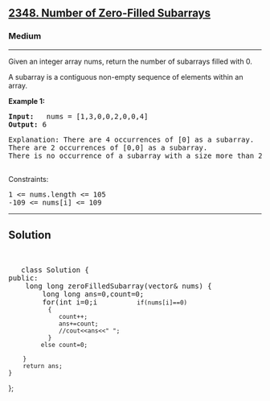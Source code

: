 
<h2><a href="https://leetcode.com/problems/sum-of-even-numbers-after-queries/">2348. Number of Zero-Filled Subarrays</a></h2>
<h3>Medium</h3>
<hr>
<div><p>
Given an integer array nums, return the number of subarrays filled with 0.

A subarray is a contiguous non-empty sequence of elements within an array.
</p>


<p><strong>Example 1:</strong></p>
<pre><strong>Input:</strong>   nums = [1,3,0,0,2,0,0,4]
<strong>Output:</strong> 6
</pre>
<pre>
Explanation: There are 4 occurrences of [0] as a subarray.
There are 2 occurrences of [0,0] as a subarray.
There is no occurrence of a subarray with a size more than 2 filled with 0. Therefore, we return 6.
  </pre>

 

Constraints:
<pre>
1 <= nums.length <= 105
-109 <= nums[i] <= 109
</pre>
<hr>
 <h2><strong><b>Solution</b></strong></h2>
 <br>
 <pre>
   class Solution {
public:
    long long zeroFilledSubarray(vector<int>& nums) {
        long long ans=0,count=0;
        for(int i=0;i<nums.size();i++)
        {
           
               if(nums[i]==0)
               {
                  count++;
                  ans+=count;
                  //cout<<ans<<" ";
               }
             else count=0;
           
        }
        return ans;
    }
};
 </pre>

